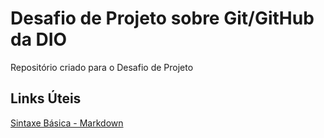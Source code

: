 # Desafio de Projeto sobre Git/GitHub da DIO

Repositório criado para o Desafio de Projeto

## Links Úteis

[Sintaxe Básica - Markdown](https://www.markdownguide.org/basic-syntax/)


